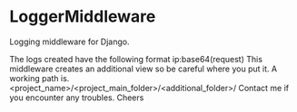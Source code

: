 # LoggerMiddleware
Logging middleware for Django.

The logs created have the following format ip:base64(request)
This middleware creates an additional view so be careful where you put it.
A working path is.
<project_name>/<project_main_folder>/<additional_folder>/
Contact me if you encounter any troubles.
Cheers
